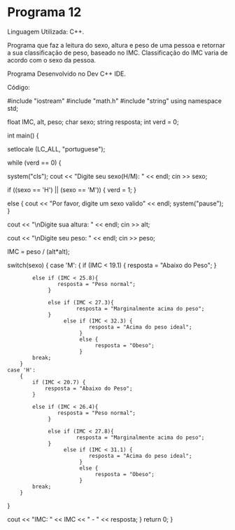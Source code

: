 # Programa 12

Linguagem Utilizada: C++.

Programa que faz a leitura do sexo, altura e peso de uma pessoa e retornar a sua classificação de peso, baseado no IMC. Classificação do IMC varia de acordo com o sexo da pessoa.

Programa Desenvolvido no Dev C++ IDE. 

Código:

#include "iostream"
#include "math.h"
#include "string"
using namespace std;

float IMC, alt, peso;
char sexo;
string resposta;
int verd = 0;

int main()
{

setlocale (LC_ALL, "portuguese");

while (verd == 0)
{

system("cls");
cout << "Digite seu sexo(H/M): " << endl;
cin >> sexo;

if ((sexo == 'H') || (sexo == 'M')) {
	verd = 1;
}

else {
	cout << "Por favor, digite um sexo valido" << endl;
	system("pause");
}

cout << "\nDigite sua altura: " << endl;
cin >> alt;

cout << "\nDigite seu peso: " << endl;
cin >> peso;

IMC = peso / (alt*alt);

switch(sexo)
{
	case 'M':
		{
			if (IMC < 19.1) {
				resposta = "Abaixo do Peso";
			}
			
			else if (IMC < 25.8){
				    resposta = "Peso normal";
			     }
			     
			     else if (IMC < 27.3){
				          resposta = "Marginalmente acima do peso";
			     }
			          else if (IMC < 32.3) {
				              resposta = "Acima do peso ideal";
			               }
			               else {
				                resposta = "Obeso";
			               }
			break;
		}
    case 'H':
    	{
    		if (IMC < 20.7) {
				resposta = "Abaixo do Peso";
			}
			
			else if (IMC < 26.4){
				    resposta = "Peso normal";
			     }
			     
			     else if (IMC < 27.8){
				          resposta = "Marginalmente acima do peso";
			     }
			          else if (IMC < 31.1) {
				              resposta = "Acima do peso ideal";
			               }
			               else {
				                resposta = "Obeso";
			               }
    		break;
		}
}

cout << "IMC: " << IMC << " - " << resposta;
}
return 0;
}
